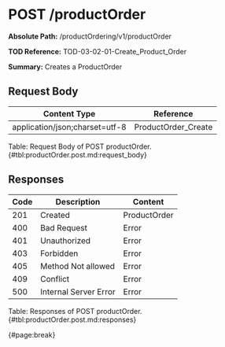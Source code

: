 <!--
    ATTENTION: This file was generated via gradle!
               Do NOT manually edit this file! Any such changes will be overwritten!
-->

# POST /productOrder

**Absolute Path:** /productOrdering/v1/productOrder

**TOD Reference:** TOD-03-02-01-Create_Product_Order

**Summary:** Creates a ProductOrder

## Request Body

| Content Type | Reference |
|--------------|-----------|
| application/json;charset=utf-8 | ProductOrder_Create |

Table: Request Body of POST productOrder. {#tbl:productOrder.post.md:request_body}

## Responses

| Code | Description | Content |
|------|-------------|---------|
| 201 | Created | ProductOrder |
| 400 | Bad Request | Error |
| 401 | Unauthorized | Error |
| 403 | Forbidden | Error |
| 405 | Method Not allowed | Error |
| 409 | Conflict | Error |
| 500 | Internal Server Error | Error |

Table: Responses of POST productOrder. {#tbl:productOrder.post.md:responses}

{#page:break}
